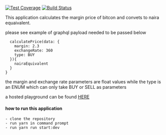 [![Test Coverage](https://api.codeclimate.com/v1/badges/400512bcbe68faf5d932/test_coverage)](https://codeclimate.com/github/edogbosunny/buycoins_ng/test_coverage)
[![Build Status](https://travis-ci.com/edogbosunny/buycoins_ng.svg?branch=develop)](https://travis-ci.com/edogbosunny/buycoins_ng)

This application calculates the margin price of bitcon and convets to naira equaivalent.

please see example of graphql payload needed to be passed below

```query{
  calculatePrice(data: {
    margin: 2.3
    exchangeRate: 360
    type: BUY
  }){
    nairaEquivalent
  }
}
```
the margin and exchange rate parameters are float values while the type is an ENUM which can only take BUY or SELL as parameters

a hosted playground can be found [HERE](https://buy-coins-assessment.herokuapp.com/graphql)

#### how to run this application

```
- clone the repository
- run yarn in command prompt
- run yarn run start:dev
```
